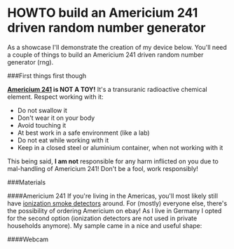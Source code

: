 HOWTO build an Americium 241 driven random number generator
===========================================================

As a showcase I'll demonstrate the creation of my device below.
You'll need a couple of things to build an Americium 241 driven random number generator (rng).

###First things first though

**[Americium 241](http://en.wikipedia.org/wiki/Americium) is NOT A TOY!**
It's a transuranic radioactive chemical element. Respect working with it:

- Do not swallow it
- Don't wear it on your body
- Avoid touching it
- At best work in a safe environment (like a lab)
- Do not eat while working with it
- Keep in a closed steel or aluminium container, when not working with it

This being said, **I am not** responsible for any harm inflicted on you due to mal-handling of Americium 241!
Don't be a fool, work responsibly!

###Materials

####Americium 241
If you're living in the Americas, you'll most likely still have [ionization smoke detectors](http://en.wikipedia.org/wiki/Americium#Ionization_detectors) around. For (mostly) everyone else, there's the possibility of ordering Americium on ebay!
As I live in Germany I opted for the second option (ionization detectors are not used in private households anymore). My sample came in a nice and useful shape:

####Webcam



